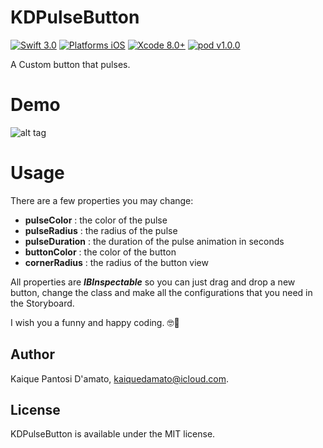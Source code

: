 # KDPulseButton

[![Swift 3.0](https://img.shields.io/badge/Swift-3.0-orange.svg?style=flat)](https://developer.apple.com/swift/)
[![Platforms iOS](https://img.shields.io/badge/Platforms-iOS-lightgray.svg?style=flat)](https://developer.apple.com/swift/)
[![Xcode 8.0+](https://img.shields.io/badge/Xcode-8.0+-blue.svg?style=flat)](https://developer.apple.com/swift/)
[![pod v1.0.0](https://img.shields.io/badge/pod-v0.0.1-blue.svg)](https://cocoapods.org)

A Custom button that pulses.
# Demo
![alt tag](http://imgur.com/1UaWevH.gif)
# Usage
There are a few properties you may change:

* **pulseColor** : the color of the pulse
* **pulseRadius** : the radius of the pulse
* **pulseDuration** : the duration of the pulse animation in seconds
* **buttonColor** : the color of the button
* **cornerRadius** : the radius of the button view

All properties are ***IBInspectable*** so you can just drag and drop a new button, change the class and make all the configurations that you need in the Storyboard.

I wish you a funny and happy coding. 🤓🚀

## Author

Kaique Pantosi D'amato, kaiquedamato@icloud.com.

## License

KDPulseButton is available under the MIT license.
